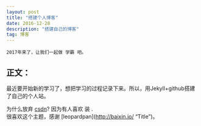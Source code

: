 ```yaml
---
layout: post
title: "搭建个人博客"
date: 2016-12-28 
description: "搭建自己的博客"
tag: 博客 
---   
```

    2017年来了，让我们一起做 学霸 吧。

## 正文：
最近要开始新的学习了，想把学习的过程记录下来。所以，用Jekyll+github搭建了自己的个人站。

为什么放弃 [csdn](http://blog.csdn.net/laurawan "Title")? 因为有人喜欢 装 .
　  
很喜欢这个主题，感谢 [leopardpan](http://baixin.io/ “Title”)。
